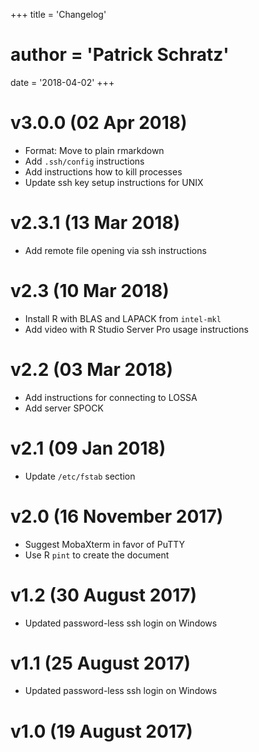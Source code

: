 +++
title = 'Changelog'
# author = 'Patrick Schratz'
date = '2018-04-02'
+++

# v3.0.0 (02 Apr 2018)

  * Format: Move to plain rmarkdown
  * Add `.ssh/config` instructions
  * Add instructions how to kill processes
  * Update ssh key setup instructions for UNIX

# v2.3.1 (13 Mar 2018)
  * Add remote file opening via ssh instructions

# v2.3 (10 Mar 2018)
  * Install R with BLAS and LAPACK from `intel-mkl`
  * Add video with R Studio Server Pro usage instructions

# v2.2 (03 Mar 2018)
  * Add instructions for connecting to LOSSA
  * Add server SPOCK

# v2.1 (09 Jan 2018)
  * Update `/etc/fstab` section

# v2.0 (16 November 2017)
  * Suggest MobaXterm in favor of PuTTY
  * Use R `pint` to create the document

# v1.2 (30 August 2017)
  * Updated password-less ssh login on Windows

# v1.1 (25 August 2017)
  * Updated password-less ssh login on Windows

# v1.0 (19 August 2017)
